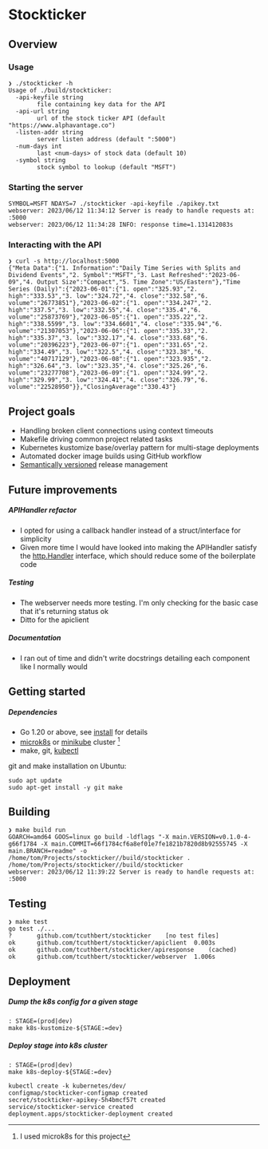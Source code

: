 # Stockticker

## Overview

### Usage

```
❯ ./stockticker -h
Usage of ./build/stockticker:
  -api-keyfile string
    	file containing key data for the API
  -api-url string
    	url of the stock ticker API (default "https://www.alphavantage.co")
  -listen-addr string
    	server listen address (default ":5000")
  -num-days int
    	last <num-days> of stock data (default 10)
  -symbol string
    	stock symbol to lookup (default "MSFT")
```

### Starting the server

```
SYMBOL=MSFT NDAYS=7 ./stockticker -api-keyfile ./apikey.txt
webserver: 2023/06/12 11:34:12 Server is ready to handle requests at: :5000
webserver: 2023/06/12 11:34:28 INFO: response time=1.131412083s
```

### Interacting with the API

```
❯ curl -s http://localhost:5000
{"Meta Data":{"1. Information":"Daily Time Series with Splits and Dividend Events","2. Symbol":"MSFT","3. Last Refreshed":"2023-06-09","4. Output Size":"Compact","5. Time Zone":"US/Eastern"},"Time Series (Daily)":{"2023-06-01":{"1. open":"325.93","2. high":"333.53","3. low":"324.72","4. close":"332.58","6. volume":"26773851"},"2023-06-02":{"1. open":"334.247","2. high":"337.5","3. low":"332.55","4. close":"335.4","6. volume":"25873769"},"2023-06-05":{"1. open":"335.22","2. high":"338.5599","3. low":"334.6601","4. close":"335.94","6. volume":"21307053"},"2023-06-06":{"1. open":"335.33","2. high":"335.37","3. low":"332.17","4. close":"333.68","6. volume":"20396223"},"2023-06-07":{"1. open":"331.65","2. high":"334.49","3. low":"322.5","4. close":"323.38","6. volume":"40717129"},"2023-06-08":{"1. open":"323.935","2. high":"326.64","3. low":"323.35","4. close":"325.26","6. volume":"23277708"},"2023-06-09":{"1. open":"324.99","2. high":"329.99","3. low":"324.41","4. close":"326.79","6. volume":"22528950"}},"ClosingAverage":"330.43"}
```

## Project goals

- Handling broken client connections using context timeouts
- Makefile driving common project related tasks
- Kubernetes kustomize base/overlay pattern for multi-stage deployments
- Automated docker image builds using GitHub workflow
- [Semantically versioned][semver] release management

## Future improvements

##### APIHandler refactor

- I opted for using a callback handler instead of a struct/interface for
  simplicity
- Given more time I would have looked into making the APIHandler
  satisfy the [http.Handler](https://pkg.go.dev/net/http#Handler) interface,
  which should reduce some of the boilerplate code

##### Testing

- The webserver needs more testing. I'm only checking for the basic case that
  it's returning status ok
- Ditto for the apiclient

##### Documentation

- I ran out of time and didn't write docstrings detailing each component like I normally would

## Getting started

##### Dependencies

- Go 1.20 or above, see [install](https://go.dev/doc/install) for details
- [microk8s](https://microk8s.io/) or [minikube](https://minikube.sigs.k8s.io/docs/start/) cluster [^1]
- make, git, [kubectl](https://kubernetes.io/docs/tasks/tools/install-kubectl-linux/)

git and make installation on Ubuntu:

```
sudo apt update
sudo apt-get install -y git make
```

## Building

```
❯ make build run
GOARCH=amd64 GOOS=linux go build -ldflags "-X main.VERSION=v0.1.0-4-g66f1784 -X main.COMMIT=66f1784cf6a8ef01e7fe1821b7820d8b92555745 -X main.BRANCH=readme" -o /home/tom/Projects/stockticker//build/stockticker .
/home/tom/Projects/stockticker//build/stockticker
webserver: 2023/06/12 11:39:22 Server is ready to handle requests at: :5000
```

## Testing

```
❯ make test
go test ./...
?   	github.com/tcuthbert/stockticker	[no test files]
ok  	github.com/tcuthbert/stockticker/apiclient	0.003s
ok  	github.com/tcuthbert/stockticker/apiresponse	(cached)
ok  	github.com/tcuthbert/stockticker/webserver	1.006s
```

## Deployment

##### Dump the k8s config for a given stage

```
: STAGE=(prod|dev)
make k8s-kustomize-${STAGE:=dev}
```

##### Deploy stage into k8s cluster

```
: STAGE=(prod|dev)
make k8s-deploy-${STAGE:=dev}

kubectl create -k kubernetes/dev/
configmap/stockticker-configmap created
secret/stockticker-apikey-5h4bmcf57t created
service/stockticker-service created
deployment.apps/stockticker-deployment created
```

[^1]: I used microk8s for this project

[semver]: https://semver.org/
